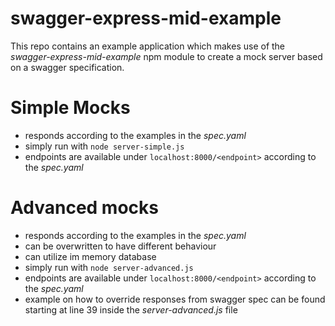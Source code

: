 # swagger-express-mid-example

This repo contains an example application which makes use of the _swagger-express-mid-example_ npm module to create a mock server based on a swagger specification.

# Simple Mocks

* responds according to the examples in the _spec.yaml_ 
* simply run with `node server-simple.js`
* endpoints are available under `localhost:8000/<endpoint>` according to the _spec.yaml_


# Advanced mocks

* responds according to the examples in the _spec.yaml_
* can be overwritten to have different behaviour
* can utilize im memory database
* simply run with `node server-advanced.js`
* endpoints are available under `localhost:8000/<endpoint>` according to the _spec.yaml_
* example on how to override responses from swagger spec can be found starting at line 39 inside the _server-advanced.js_ file